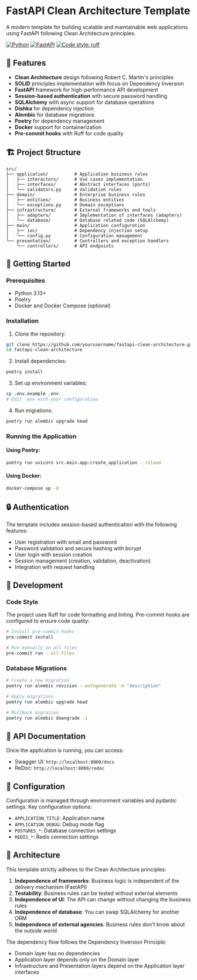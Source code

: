 # FastAPI Clean Architecture Template

A modern template for building scalable and maintainable web applications using FastAPI following Clean Architecture principles.

[![Python](https://img.shields.io/badge/python-3.13-blue.svg)](https://www.python.org/downloads/)
[![FastAPI](https://img.shields.io/badge/FastAPI-0.115.5-009688.svg)](https://fastapi.tiangolo.com)
[![Code style: ruff](https://img.shields.io/badge/code%20style-ruff-000000.svg)](https://github.com/astral-sh/ruff)

## 🎯 Features

- **Clean Architecture** design following Robert C. Martin's principles
- **SOLID** principles implementation with focus on Dependency Inversion
- **FastAPI** framework for high-performance API development
- **Session-based authentication** with secure password handling
- **SQLAlchemy** with async support for database operations
- **Dishka** for dependency injection
- **Alembic** for database migrations
- **Poetry** for dependency management
- **Docker** support for containerization
- **Pre-commit hooks** with Ruff for code quality

## 🏗️ Project Structure

```
src/
├── application/          # Application business rules
│   ├── interactors/      # Use cases implementation
│   ├── interfaces/       # Abstract interfaces (ports)
│   └── validators.py     # Validation rules
├── domain/               # Enterprise business rules
│   ├── entities/         # Business entities
│   └── exceptions.py     # Domain exceptions
├── infrastructure/       # External frameworks and tools
│   ├── adapters/         # Implementation of interfaces (adapters)
│   └── database/         # Database related code (SQLAlchemy)
├── main/                 # Application configuration
│   ├── ioc/              # Dependency injection setup
│   └── config.py         # Configuration management
└── presentation/         # Controllers and exception handlers
    └── controllers/      # API endpoints
```

## 🚀 Getting Started

### Prerequisites

- Python 3.13+
- Poetry
- Docker and Docker Compose (optional)

### Installation

1. Clone the repository:
```bash
git clone https://github.com/yourusername/fastapi-clean-architecture.git
cd fastapi-clean-architecture
```

2. Install dependencies:
```bash
poetry install
```

3. Set up environment variables:
```bash
cp .env.example .env
# Edit .env with your configuration
```

4. Run migrations:
```bash
poetry run alembic upgrade head
```

### Running the Application

#### Using Poetry:
```bash
poetry run uvicorn src.main.app:create_application --reload
```

#### Using Docker:
```bash
docker-compose up -d
```

## 🔒 Authentication

The template includes session-based authentication with the following features:
- User registration with email and password
- Password validation and secure hashing with bcrypt
- User login with session creation
- Session management (creation, validation, deactivation)
- Integration with request handling

## 📝 Development

### Code Style

The project uses Ruff for code formatting and linting. Pre-commit hooks are configured to ensure code quality:

```bash
# Install pre-commit hooks
pre-commit install

# Run manually on all files
pre-commit run --all-files
```

### Database Migrations

```bash
# Create a new migration
poetry run alembic revision --autogenerate -m "description"

# Apply migrations
poetry run alembic upgrade head

# Rollback migration
poetry run alembic downgrade -1
```

## 📖 API Documentation

Once the application is running, you can access:
- Swagger UI: `http://localhost:8000/docs`
- ReDoc: `http://localhost:8000/redoc`

## 🔧 Configuration

Configuration is managed through environment variables and pydantic settings. Key configuration options:

- `APPLICATION_TITLE`: Application name
- `APPLICATION_DEBUG`: Debug mode flag
- `POSTGRES_*`: Database connection settings
- `REDIS_*`: Redis connection settings

## 🧪 Architecture

This template strictly adheres to the Clean Architecture principles:

1. **Independence of frameworks**: Business logic is independent of the delivery mechanism (FastAPI)
2. **Testability**: Business rules can be tested without external elements
3. **Independence of UI**: The API can change without changing the business rules
4. **Independence of database**: You can swap SQLAlchemy for another ORM
5. **Independence of external agencies**: Business rules don't know about the outside world

The dependency flow follows the Dependency Inversion Principle:
- Domain layer has no dependencies
- Application layer depends only on the Domain layer
- Infrastructure and Presentation layers depend on the Application layer interfaces